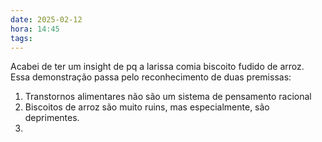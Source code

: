 ```yaml
---
date: 2025-02-12
hora: 14:45
tags:
---
```


Acabei de ter um insight de pq a larissa comia biscoito fudido de arroz. Essa demonstração passa pelo reconhecimento de duas premissas:
1. Transtornos alimentares não são um sistema de pensamento racional
2. Biscoitos de arroz são muito ruins, mas especialmente, são deprimentes.
3. 


